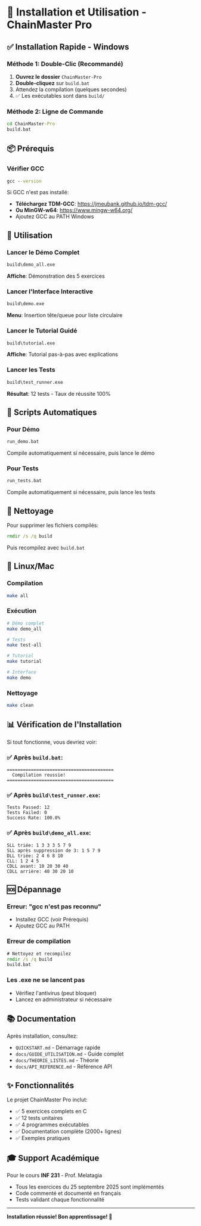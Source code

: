# 🚀 Installation et Utilisation - ChainMaster Pro

## ✅ Installation Rapide - Windows

### Méthode 1: Double-Clic (Recommandé)
1. **Ouvrez le dossier** `ChainMaster-Pro`
2. **Double-cliquez** sur `build.bat`
3. Attendez la compilation (quelques secondes)
4. ✅ Les exécutables sont dans `build/`

### Méthode 2: Ligne de Commande
```cmd
cd ChainMaster-Pro
build.bat
```

## 📦 Prérequis

### Vérifier GCC
```cmd
gcc --version
```

Si GCC n'est pas installé:
- **Téléchargez TDM-GCC**: https://jmeubank.github.io/tdm-gcc/
- **Ou MinGW-w64**: https://www.mingw-w64.org/
- Ajoutez GCC au PATH Windows

## 🎯 Utilisation

### Lancer le Démo Complet
```cmd
build\demo_all.exe
```
**Affiche**: Démonstration des 5 exercices

### Lancer l'Interface Interactive
```cmd
build\demo.exe
```
**Menu**: Insertion tête/queue pour liste circulaire

### Lancer le Tutorial Guidé
```cmd
build\tutorial.exe
```
**Affiche**: Tutorial pas-à-pas avec explications

### Lancer les Tests
```cmd
build\test_runner.exe
```
**Résultat**: 12 tests - Taux de réussite 100%

## 🔄 Scripts Automatiques

### Pour Démo
```cmd
run_demo.bat
```
Compile automatiquement si nécessaire, puis lance le démo

### Pour Tests
```cmd
run_tests.bat
```
Compile automatiquement si nécessaire, puis lance les tests

## 🧹 Nettoyage

Pour supprimer les fichiers compilés:
```cmd
rmdir /s /q build
```

Puis recompilez avec `build.bat`

## 🐧 Linux/Mac

### Compilation
```bash
make all
```

### Exécution
```bash
# Démo complet
make demo_all

# Tests
make test-all

# Tutorial
make tutorial

# Interface
make demo
```

### Nettoyage
```bash
make clean
```

## 📊 Vérification de l'Installation

Si tout fonctionne, vous devriez voir:

### ✅ Après `build.bat`:
```
========================================
  Compilation reussie!
========================================
```

### ✅ Après `build\test_runner.exe`:
```
Tests Passed: 12
Tests Failed: 0
Success Rate: 100.0%
```

### ✅ Après `build\demo_all.exe`:
```
SLL triée: 1 3 3 3 5 7 9
SLL après suppression de 3: 1 5 7 9
DLL triée: 2 4 6 8 10
CLL: 1 2 4 5
CDLL avant: 10 20 30 40
CDLL arrière: 40 30 20 10
```

## 🆘 Dépannage

### Erreur: "gcc n'est pas reconnu"
- Installez GCC (voir Prérequis)
- Ajoutez GCC au PATH

### Erreur de compilation
```cmd
# Nettoyez et recompilez
rmdir /s /q build
build.bat
```

### Les .exe ne se lancent pas
- Vérifiez l'antivirus (peut bloquer)
- Lancez en administrateur si nécessaire

## 📚 Documentation

Après installation, consultez:
- `QUICKSTART.md` - Démarrage rapide
- `docs/GUIDE_UTILISATION.md` - Guide complet
- `docs/THEORIE_LISTES.md` - Théorie
- `docs/API_REFERENCE.md` - Référence API

## ✨ Fonctionnalités

Le projet ChainMaster Pro inclut:
- ✅ 5 exercices complets en C
- ✅ 12 tests unitaires
- ✅ 4 programmes exécutables
- ✅ Documentation complète (2000+ lignes)
- ✅ Exemples pratiques

## 🎓 Support Académique

Pour le cours **INF 231** - Prof. Melatagia
- Tous les exercices du 25 septembre 2025 sont implémentés
- Code commenté et documenté en français
- Tests validant chaque fonctionnalité

---

**Installation réussie! Bon apprentissage! 🚀**
